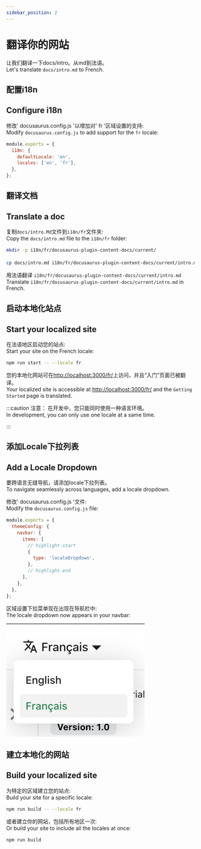```yaml
---
sidebar_position: 2
---
```


# 翻译你的网站

让我们翻译一下docs/intro。从md到法语。  
Let's translate `docs/intro.md` to French.

## 配置i18n  
## Configure i18n

修改' docusaurus.config.js '以增加对' fr '区域设置的支持:  
Modify `docusaurus.config.js` to add support for the `fr` locale:

```js title="docusaurus.config.js"
module.exports = {
  i18n: {
    defaultLocale: 'en',
    locales: ['en', 'fr'],
  },
};
```

## 翻译文档
## Translate a doc

复制`docs/intro.Md`文件到`i18n/fr`文件夹:  
Copy the `docs/intro.md` file to the `i18n/fr` folder:

```bash
mkdir -p i18n/fr/docusaurus-plugin-content-docs/current/

cp docs/intro.md i18n/fr/docusaurus-plugin-content-docs/current/intro.md
```

用法语翻译 `i18n/fr/docusaurus-plugin-content-docs/current/intro.md`  
Translate `i18n/fr/docusaurus-plugin-content-docs/current/intro.md` in French.

## 启动本地化站点
## Start your localized site

在法语地区启动您的站点:  
Start your site on the French locale:

```bash
npm run start -- --locale fr
```

您的本地化网站可在[http://localhost:3000/fr/](http://localhost:3000/fr/)上访问，并且“入门”页面已被翻译。  
Your localized site is accessible at [http://localhost:3000/fr/](http://localhost:3000/fr/) and the `Getting Started` page is translated.

:::caution
注意：
在开发中，您只能同时使用一种语言环境。  
In development, you can only use one locale at a same time.

:::

## 添加Locale下拉列表
## Add a Locale Dropdown

要跨语言无缝导航，请添加locale下拉列表。  
To navigate seamlessly across languages, add a locale dropdown.

修改' docusaurus.config.js '文件:  
Modify the `docusaurus.config.js` file:

```js title="docusaurus.config.js"
module.exports = {
  themeConfig: {
    navbar: {
      items: [
        // highlight-start
        {
          type: 'localeDropdown',
        },
        // highlight-end
      ],
    },
  },
};
```

区域设置下拉菜单现在出现在导航栏中:  
The locale dropdown now appears in your navbar:

![Locale Dropdown](./img/localeDropdown.png)

## 建立本地化的网站
## Build your localized site

为特定的区域建立您的站点:  
Build your site for a specific locale:

```bash
npm run build -- --locale fr
```

或者建立你的网站，包括所有地区一次:  
Or build your site to include all the locales at once:

```bash
npm run build
```
